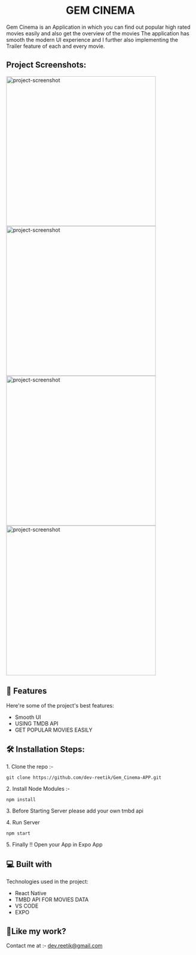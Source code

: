 <h1 align="center" id="title">GEM CINEMA</h1>

<p id="description">Gem Cinema is an Application in which you can find out popular high rated movies easily and also get the overview of the movies The application has smooth the modern UI experience and I further also implementing the Trailer feature of each and every movie.</p>

<h2>Project Screenshots:</h2>

<img src="https://i.postimg.cc/43wczrMk/Whats-App-Image-2024-07-14-at-6-04-39-PM.jpg" alt="project-screenshot" width="400" height="400/">

<img src="https://i.postimg.cc/P5TzYzxD/Whats-App-Image-2024-07-14-at-6-04-41-PM-1.jpg" alt="project-screenshot" width="400" height="400/">

<img src="https://i.postimg.cc/BZPg0nkj/Whats-App-Image-2024-07-14-at-6-04-41-PM.jpg" alt="project-screenshot" width="400" height="400/">

<img src="https://i.postimg.cc/y62LgZch/Whats-App-Image-2024-07-14-at-6-04-40-PM.jpg" alt="project-screenshot" width="400" height="400/">

  
  
<h2>🧐 Features</h2>

Here're some of the project's best features:

*   Smooth UI
*   USING TMDB API
*   GET POPULAR MOVIES EASILY

<h2>🛠️ Installation Steps:</h2>

<p>1. Clone the repo :-</p>

```
git clone https://github.com/dev-reetik/Gem_Cinema-APP.git
```

<p>2. Install Node Modules :-</p>

```
npm install
```

<p>3. Before Starting Server please add your own tmbd api</p>

<p>4. Run Server</p>

```
npm start
```

<p>5. Finally !! Open your App in Expo App</p>

  
  
<h2>💻 Built with</h2>

Technologies used in the project:

*   React Native
*   TMBD API FOR MOVIES DATA
*   VS CODE
*   EXPO

<h2>💖Like my work?</h2>

Contact me at :- dev.reetik@gmail.com